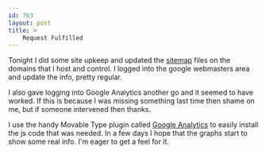 ```yaml
---
id: 763
layout: post
title: >
    Request Fulfilled
---
```


Tonight I did some site upkeep and updated the <a href="http://blog.socklabs.com/sitemap.xml">sitemap</a> files on the domains that I host and control. I logged into the google webmasters area and update the info, pretty regular.

I also gave logging into Google Analytics another go and it seemed to have worked. If this is because I was missing something last time then shame on me, but if someone intervened then thanks.

I use the handy Movable Type plugin called <a href="http://www.sixapart.com/pronet/plugins/plugin/google_analytic.html">Google Analytics</a> to easily install the js code that was needed. In a few days I hope that the graphs start to show some real info. I'm eager to get a feel for it.
